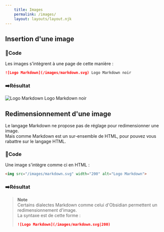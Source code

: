 ```yaml
---
    title: Images
    permalink: /images/
    layout: layouts/layout.njk
---
```



## Insertion d'une image

### 📄Code

Les images s'intègrent à une page de cette manière :

```md
![Logo Markdown](/images/markdown.svg) Logo Markdown noir
```

### ➡️Résultat

![Logo Markdown](/images/markdown.svg) Logo Markdown noir

## Redimensionnement d'une image

Le langage Markdown ne propose pas de réglage pour redimensionner une image.\
Mais comme Markdown est un sur-ensemble de HTML, pour pouvez vous rabattre sur le langage HTML.

### 📄Code

Une image s'intègre comme ci en HTML :

```html
<img src="/images/markdown.svg" width="200" alt="Logo Markdown">
```

### ➡️Résultat


> **Note**\
> Certains dialectes Markdown comme celui d'Obsidian permettent un redimensionnement d'image.\
> La syntaxe est de cette forme :
> ```md
> ![Logo Markdown](/images/markdown.svg|200)
> ```